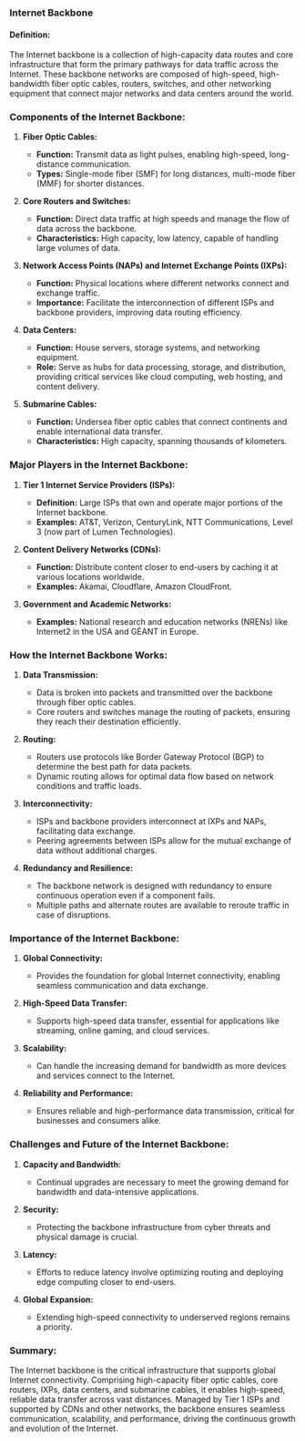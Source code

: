 ### Internet Backbone

#### **Definition:**
The Internet backbone is a collection of high-capacity data routes and core infrastructure that form the primary pathways for data traffic across the Internet. These backbone networks are composed of high-speed, high-bandwidth fiber optic cables, routers, switches, and other networking equipment that connect major networks and data centers around the world.

### Components of the Internet Backbone:

1. **Fiber Optic Cables:**
   - **Function:** Transmit data as light pulses, enabling high-speed, long-distance communication.
   - **Types:** Single-mode fiber (SMF) for long distances, multi-mode fiber (MMF) for shorter distances.

2. **Core Routers and Switches:**
   - **Function:** Direct data traffic at high speeds and manage the flow of data across the backbone.
   - **Characteristics:** High capacity, low latency, capable of handling large volumes of data.

3. **Network Access Points (NAPs) and Internet Exchange Points (IXPs):**
   - **Function:** Physical locations where different networks connect and exchange traffic.
   - **Importance:** Facilitate the interconnection of different ISPs and backbone providers, improving data routing efficiency.

4. **Data Centers:**
   - **Function:** House servers, storage systems, and networking equipment.
   - **Role:** Serve as hubs for data processing, storage, and distribution, providing critical services like cloud computing, web hosting, and content delivery.

5. **Submarine Cables:**
   - **Function:** Undersea fiber optic cables that connect continents and enable international data transfer.
   - **Characteristics:** High capacity, spanning thousands of kilometers.

### Major Players in the Internet Backbone:

1. **Tier 1 Internet Service Providers (ISPs):**
   - **Definition:** Large ISPs that own and operate major portions of the Internet backbone.
   - **Examples:** AT&T, Verizon, CenturyLink, NTT Communications, Level 3 (now part of Lumen Technologies).

2. **Content Delivery Networks (CDNs):**
   - **Function:** Distribute content closer to end-users by caching it at various locations worldwide.
   - **Examples:** Akamai, Cloudflare, Amazon CloudFront.

3. **Government and Academic Networks:**
   - **Examples:** National research and education networks (NRENs) like Internet2 in the USA and GÉANT in Europe.

### How the Internet Backbone Works:

1. **Data Transmission:**
   - Data is broken into packets and transmitted over the backbone through fiber optic cables.
   - Core routers and switches manage the routing of packets, ensuring they reach their destination efficiently.

2. **Routing:**
   - Routers use protocols like Border Gateway Protocol (BGP) to determine the best path for data packets.
   - Dynamic routing allows for optimal data flow based on network conditions and traffic loads.

3. **Interconnectivity:**
   - ISPs and backbone providers interconnect at IXPs and NAPs, facilitating data exchange.
   - Peering agreements between ISPs allow for the mutual exchange of data without additional charges.

4. **Redundancy and Resilience:**
   - The backbone network is designed with redundancy to ensure continuous operation even if a component fails.
   - Multiple paths and alternate routes are available to reroute traffic in case of disruptions.

### Importance of the Internet Backbone:

1. **Global Connectivity:**
   - Provides the foundation for global Internet connectivity, enabling seamless communication and data exchange.

2. **High-Speed Data Transfer:**
   - Supports high-speed data transfer, essential for applications like streaming, online gaming, and cloud services.

3. **Scalability:**
   - Can handle the increasing demand for bandwidth as more devices and services connect to the Internet.

4. **Reliability and Performance:**
   - Ensures reliable and high-performance data transmission, critical for businesses and consumers alike.

### Challenges and Future of the Internet Backbone:

1. **Capacity and Bandwidth:**
   - Continual upgrades are necessary to meet the growing demand for bandwidth and data-intensive applications.

2. **Security:**
   - Protecting the backbone infrastructure from cyber threats and physical damage is crucial.

3. **Latency:**
   - Efforts to reduce latency involve optimizing routing and deploying edge computing closer to end-users.

4. **Global Expansion:**
   - Extending high-speed connectivity to underserved regions remains a priority.

### Summary:

The Internet backbone is the critical infrastructure that supports global Internet connectivity. Comprising high-capacity fiber optic cables, core routers, IXPs, data centers, and submarine cables, it enables high-speed, reliable data transfer across vast distances. Managed by Tier 1 ISPs and supported by CDNs and other networks, the backbone ensures seamless communication, scalability, and performance, driving the continuous growth and evolution of the Internet.